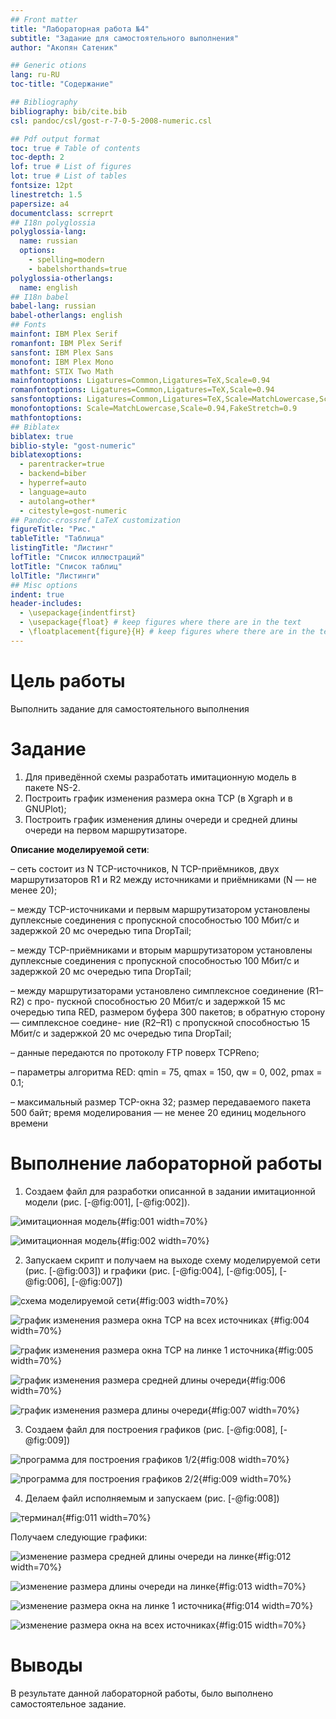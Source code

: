 ```yaml
---
## Front matter
title: "Лабораторная работа №4"
subtitle: "Задание для самостоятельного выполнения"
author: "Акопян Сатеник"

## Generic otions
lang: ru-RU
toc-title: "Содержание"

## Bibliography
bibliography: bib/cite.bib
csl: pandoc/csl/gost-r-7-0-5-2008-numeric.csl

## Pdf output format
toc: true # Table of contents
toc-depth: 2
lof: true # List of figures
lot: true # List of tables
fontsize: 12pt
linestretch: 1.5
papersize: a4
documentclass: scrreprt
## I18n polyglossia
polyglossia-lang:
  name: russian
  options:
	- spelling=modern
	- babelshorthands=true
polyglossia-otherlangs:
  name: english
## I18n babel
babel-lang: russian
babel-otherlangs: english
## Fonts
mainfont: IBM Plex Serif
romanfont: IBM Plex Serif
sansfont: IBM Plex Sans
monofont: IBM Plex Mono
mathfont: STIX Two Math
mainfontoptions: Ligatures=Common,Ligatures=TeX,Scale=0.94
romanfontoptions: Ligatures=Common,Ligatures=TeX,Scale=0.94
sansfontoptions: Ligatures=Common,Ligatures=TeX,Scale=MatchLowercase,Scale=0.94
monofontoptions: Scale=MatchLowercase,Scale=0.94,FakeStretch=0.9
mathfontoptions:
## Biblatex
biblatex: true
biblio-style: "gost-numeric"
biblatexoptions:
  - parentracker=true
  - backend=biber
  - hyperref=auto
  - language=auto
  - autolang=other*
  - citestyle=gost-numeric
## Pandoc-crossref LaTeX customization
figureTitle: "Рис."
tableTitle: "Таблица"
listingTitle: "Листинг"
lofTitle: "Список иллюстраций"
lotTitle: "Список таблиц"
lolTitle: "Листинги"
## Misc options
indent: true
header-includes:
  - \usepackage{indentfirst}
  - \usepackage{float} # keep figures where there are in the text
  - \floatplacement{figure}{H} # keep figures where there are in the text
---
```


# Цель работы

Выполнить задание для самостоятельного выполнения 

# Задание

1. Для приведённой схемы разработать имитационную модель в пакете NS-2.
2. Построить график изменения размера окна TCP (в Xgraph и в GNUPlot);
3. Построить график изменения длины очереди и средней длины очереди на первом
маршрутизаторе.

**Описание моделируемой сети**:

– сеть состоит из N TCP-источников, N TCP-приёмников, двух маршрутизаторов
R1 и R2 между источниками и приёмниками (N — не менее 20);

– между TCP-источниками и первым маршрутизатором установлены дуплексные
соединения с пропускной способностью 100 Мбит/с и задержкой 20 мс очередью
типа DropTail;

– между TCP-приёмниками и вторым маршрутизатором установлены дуплексные
соединения с пропускной способностью 100 Мбит/с и задержкой 20 мс очередью
типа DropTail;

– между маршрутизаторами установлено симплексное соединение (R1–R2) с про-
пускной способностью 20 Мбит/с и задержкой 15 мс очередью типа RED,
размером буфера 300 пакетов; в обратную сторону — симплексное соедине-
ние (R2–R1) с пропускной способностью 15 Мбит/с и задержкой 20 мс очередью
типа DropTail;

– данные передаются по протоколу FTP поверх TCPReno;

– параметры алгоритма RED: qmin = 75, qmax = 150, qw = 0, 002, pmax = 0.1;

– максимальный размер TCP-окна 32; размер передаваемого пакета 500 байт; время
моделирования — не менее 20 единиц модельного времени

# Выполнение лабораторной работы

1. Создаем файл для разработки описанной в задании имитационной модели (рис. [-@fig:001], [-@fig:002]).

![имитационная модель](image/6.png){#fig:001 width=70%}

![имитационная модель](image/7.png){#fig:002 width=70%}

2. Запускаем скрипт и получаем на выходе схему моделируемой сети (рис. [-@fig:003]) и графики (рис. [-@fig:004], [-@fig:005], [-@fig:006], [-@fig:007])

![схема моделируемой сети ](image/1.png){#fig:003 width=70%}

![график изменения размера окна TCP на всех источниках](image/2.png) {#fig:004 width=70%}

![график изменения размера окна TCP на линке 1 источника](image/3.png){#fig:005 width=70%}

![график изменения размера средней длины очереди](image/4.png){#fig:006 width=70%}

![график изменения размера длины очереди](image/5.png){#fig:007 width=70%}

3. Создаем файл для построения графиков (рис. [-@fig:008], [-@fig:009])

![программа для построения графиков 1/2](image/9.png){#fig:008 width=70%}

![программа для построения графиков 2/2](image/10.png){#fig:009 width=70%}

4. Делаем файл исполняемым и запускаем (рис. [-@fig:008])

![терминал](image/11.png){#fig:011 width=70%}

Получаем следующие графики:


![изменение размера средней длины очереди на линке](image/12.png){#fig:012 width=70%}

![изменение размера длины очереди на линке](image/13.png){#fig:013 width=70%}

![изменение размера окна на линке 1 источника](image/14.png){#fig:014 width=70%}

![изменение размера окна на всех источниках](image/15.png){#fig:015 width=70%}

# Выводы

В результате данной лабораторной работы, было выполнено самостоятельное задание. 
